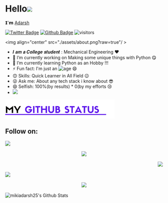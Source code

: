 # Hello<img src="https://media2.giphy.com/media/zwDNti5vWFujS/giphy.gif" width="50">

𝗜'𝗺 [Adarsh]([https://mikiadarsh25.github.io/test.github.io/])


[![Twitter Badge](https://img.shields.io/badge/-Twitter-1da1f2?style=flat-square&labelColor=1da1f2&logo=twitter&logoColor=white&link=https://www.twitter.com/mikiadarsh25/)](https://www.twitter.com/mikiadarsh25/)
[![Github Badge](https://img.shields.io/badge/-Github-232323?style=flat-square&logo=Github&logoColor=white&link=https://github.com/mikiadarsh25)](https://github.com/mikiadarsh25)
![visitors](https://visitor-badge.laobi.icu/badge?page_id=mikiadarsh25)


<img align="center" src="./assets/about.png?raw=true"/ >

- 𝑰 𝒂𝒎 𝒂 𝑪𝒐𝒍𝒍𝒆𝒈𝒆 𝒔𝒕𝒖𝒅𝒆𝒏𝒕 : Mechanical Engineering ❤
- 🔭 I’m currently working on Making some unique things with Python 😋 
- 🌱 I’m currently learning Python as an Hobby !!!
- ⚡ Fun fact: I'm just an ![age](https://img.shields.io/badge/age-22-blue)  😄
- 😊 Skills: Quick Learner in All Field 😉
- 😜 Ask me: About any tech stack i know about 😎
- 😄 Selfish: 100%(by results) * 0(by my efforts 😢 
- <img src="https://media1.giphy.com/media/JVeNlfprxQlVe/giphy.gif?cid=82a1493bvco9f0d6xrz6v6t19noymdao8o3633nn9pzyb9zm&rid=giphy.gif" width="50">
<img align="center" src="./assets/git.png?raw=true"/>



## Follow on:
<p align="left">
<a href="https://github.com/mikiadarsh25"><img src="https://img.shields.io/badge/GitHub-Follow%20on%20GitHub-inactive.svg?logo=github"></a>
</p>
<p align="center">
<a href="https://twitter.com/mikiadarsh25"><img src="https://img.shields.io/badge/Twitter-Follow%20on%20Twitter-informational.svg?logo=twitter"></a>
</p>
<p align="right">
<a href="https://www.facebook.com/kakashi.hatake078"><img src="https://img.shields.io/badge/Facebook-Follow%20on%20Facebook-blue.svg?logo=facebook"></a>
</p>
<p align="left">
<a href="https://instagram.com/adarsh_mickey"><img src="https://img.shields.io/badge/Instagram-Follow%20on%20Instagram-important.svg?logo=instagram"></a>
</p>
<p align="center">
<a href="https://replit.com/@ADARSHPRAKASH2/Hangman?v=1"><img src="https://img.shields.io/badge/Replit-Follow%20on%20Replit-informational.svg?logo=replit"></a>
</p>

![mikiadarsh25's Github Stats](https://github-readme-stats.vercel.app/api?username=mikiadarsh25&bg_color=30,e96443,904e95&title_color=fff&text_color=fff)

